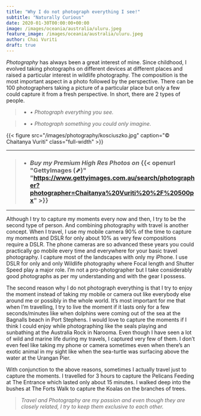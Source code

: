 ```yaml
---
title: "Why I do not photograph everything I see!"
subtitle: "Naturally Curious"
date: 2020-01-30T00:00:00+00:00
image: /images/oceania/australia/uluru.jpeg
feature_image: /images/oceania/australia/uluru.jpeg
author: Chai Vuriti
draft: true
---
```

*Photography* has always been a great interest of mine. Since childhood, I evolved taking photographs on different devices at different places and raised a particular interest in wildlife photography. The composition is the most important aspect in a photo followed by the perspective. There can be 100 photographers taking a picture of a particular place but only a few could capture it from a fresh perspective. In short, there are 2 types of people. 
 

>-  *• Photograph everything you see.*

>-  *• Photograph something you could only imagine.*



 {{< figure src="/images/photography/kosciuszko.jpg" caption="© Chaitanya Vuriti" class="full-width" >}}

 ---
 
 >- ### *Buy my Premium High Res Photos on* {{< openurl "GettyImages (⬈)" "https://www.gettyimages.com.au/search/photographer?photographer=Chaitanya%20Vuriti%20%2F%20500px" >}}

---
 
Although I try to capture my moments every now and then, I try to be the second type of person. And combining photography with travel is another concept. When I travel, I use my mobile camera 90% of the time to capture my moments and DSLR for only about 10% as very few compositions require a DSLR. The phone cameras are so advanced these years you could practically go mobile every time and everywhere for your basic travel photography. I capture most of the landscapes with only my iPhone. I use DSLR for only and only Wildlife photography where Focal length and Shutter Speed play a major role. I’m not a pro-photographer but I take considerably good photographs as per my understanding and with the gear I possess. 
 

The second reason why I do not photograph everything is that I try to enjoy the moment instead of taking my mobile or camera out like everybody else around me or possibly in the whole world. It’s most important for me that when I’m travelling, I try to live the moment if it lasts only for a few seconds/minutes like when dolphins were coming out of the sea at the Bagnalls beach in Port Stephens. I would love to capture the moments if I think I could enjoy while photographing like the seals playing and sunbathing at the Australia Rock in Narooma. Even though I have seen a lot of wild and marine life during my travels, I captured very few of them. I don’t even feel like taking my phone or camera sometimes even when there’s an exotic animal in my sight like when the sea-turtle was surfacing above the water at the Urangan Pier. 


With conjunction to the above reasons, sometimes I actually travel just to capture the moments. I travelled for 3 hours to capture the Pelicans Feeding at The Entrance which lasted only about 15 minutes. I walked deep into the bushes at The Forts Walk to capture the Koalas on the branches of trees. 

 
> *Travel and Photography are my passion and even though they are closely related, I try to keep them exclusive to each other.* 
